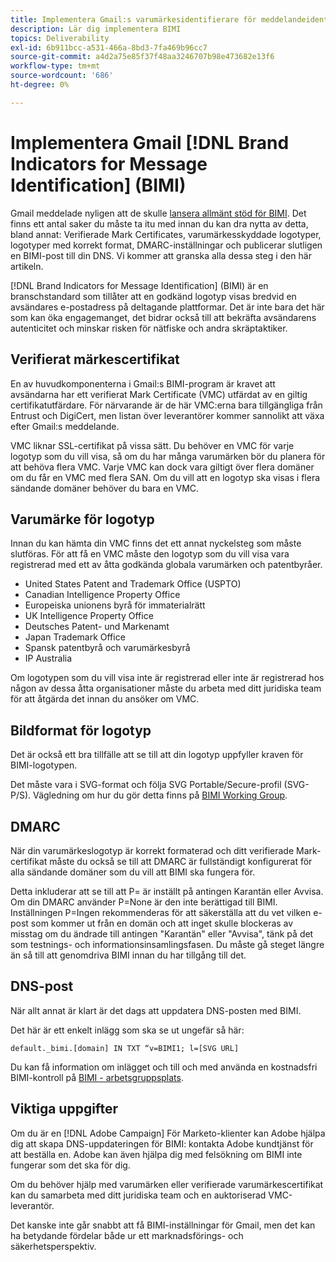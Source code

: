 ```yaml
---
title: Implementera Gmail:s varumärkesidentifierare för meddelandeidentifiering (BIMI)
description: Lär dig implementera BIMI
topics: Deliverability
exl-id: 6b911bcc-a531-466a-8bd3-7fa469b96cc7
source-git-commit: a4d2a75e85f37f48aa3246707b98e473682e13f6
workflow-type: tm+mt
source-wordcount: '686'
ht-degree: 0%

---
```


# Implementera Gmail [!DNL Brand Indicators for Message Identification] (BIMI)

Gmail meddelade nyligen att de skulle [lansera allmänt stöd för BIMI](https://cloud.google.com/blog/products/identity-security/bringing-bimi-to-gmail-in-google-workspace). Det finns ett antal saker du måste ta itu med innan du kan dra nytta av detta, bland annat: Verifierade Mark Certificates, varumärkesskyddade logotyper, logotyper med korrekt format, DMARC-inställningar och publicerar slutligen en BIMI-post till din DNS. Vi kommer att granska alla dessa steg i den här artikeln.

[!DNL Brand Indicators for Message Identification] (BIMI) är en branschstandard som tillåter att en godkänd logotyp visas bredvid en avsändares e-postadress på deltagande plattformar. Det är inte bara det här som kan öka engagemanget, det bidrar också till att bekräfta avsändarens autenticitet och minskar risken för nätfiske och andra skräptaktiker.

## Verifierat märkescertifikat

En av huvudkomponenterna i Gmail:s BIMI-program är kravet att avsändarna har ett verifierat Mark Certificate (VMC) utfärdat av en giltig certifikatutfärdare. För närvarande är de här VMC:erna bara tillgängliga från Entrust och DigiCert, men listan över leverantörer kommer sannolikt att växa efter Gmail:s meddelande.

VMC liknar SSL-certifikat på vissa sätt. Du behöver en VMC för varje logotyp som du vill visa, så om du har många varumärken bör du planera för att behöva flera VMC. Varje VMC kan dock vara giltigt över flera domäner om du får en VMC med flera SAN. Om du vill att en logotyp ska visas i flera sändande domäner behöver du bara en VMC.

## Varumärke för logotyp

Innan du kan hämta din VMC finns det ett annat nyckelsteg som måste slutföras. För att få en VMC måste den logotyp som du vill visa vara registrerad med ett av åtta godkända globala varumärken och patentbyråer.

* United States Patent and Trademark Office (USPTO)
* Canadian Intelligence Property Office
* Europeiska unionens byrå för immaterialrätt
* UK Intelligence Property Office
* Deutsches Patent- und Markenamt
* Japan Trademark Office
* Spansk patentbyrå och varumärkesbyrå
* IP Australia

Om logotypen som du vill visa inte är registrerad eller inte är registrerad hos någon av dessa åtta organisationer måste du arbeta med ditt juridiska team för att åtgärda det innan du ansöker om VMC.

## Bildformat för logotyp

Det är också ett bra tillfälle att se till att din logotyp uppfyller kraven för BIMI-logotypen.

Det måste vara i SVG-format och följa SVG Portable/Secure-profil (SVG-P/S). Vägledning om hur du gör detta finns på [BIMI Working Group](https://bimigroup.org/svg-conversion-tools-released).

## DMARC

När din varumärkeslogotyp är korrekt formaterad och ditt verifierade Mark-certifikat måste du också se till att DMARC är fullständigt konfigurerat för alla sändande domäner som du vill att BIMI ska fungera för.

Detta inkluderar att se till att P= är inställt på antingen Karantän eller Avvisa. Om din DMARC använder P=None är den inte berättigad till BIMI. Inställningen P=Ingen rekommenderas för att säkerställa att du vet vilken e-post som kommer ut från en domän och att inget skulle blockeras av misstag om du ändrade till antingen &quot;Karantän&quot; eller &quot;Avvisa&quot;, tänk på det som testnings- och informationsinsamlingsfasen. Du måste gå steget längre än så till att genomdriva BIMI innan du har tillgång till det.

## DNS-post

När allt annat är klart är det dags att uppdatera DNS-posten med BIMI.

Det här är ett enkelt inlägg som ska se ut ungefär så här:

```
default._bimi.[domain] IN TXT “v=BIMI1; l=[SVG URL] 
```

Du kan få information om inlägget och till och med använda en kostnadsfri BIMI-kontroll på [BIMI - arbetsgruppsplats](https://bimigroup.org/implementation-guide).


## Viktiga uppgifter

Om du är en [!DNL Adobe Campaign] För Marketo-klienter kan Adobe hjälpa dig att skapa DNS-uppdateringen för BIMI: kontakta Adobe kundtjänst för att beställa en. Adobe kan även hjälpa dig med felsökning om BIMI inte fungerar som det ska för dig.

Om du behöver hjälp med varumärken eller verifierade varumärkescertifikat kan du samarbeta med ditt juridiska team och en auktoriserad VMC-leverantör.

Det kanske inte går snabbt att få BIMI-inställningar för Gmail, men det kan ha betydande fördelar både ur ett marknadsförings- och säkerhetsperspektiv.
